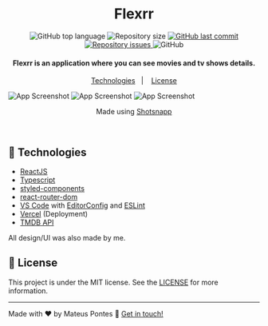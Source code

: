 <h1 align="center">
    Flexrr
</h1>

<p align="center">
  <img alt="GitHub top language" src="https://img.shields.io/github/languages/top/mateuspntx/flexrr.svg">

  <img alt="Repository size" src="https://img.shields.io/github/repo-size/mateuspntx/flexrr.svg">
  <a href="https://github.com/mateuspntx/flexrr/commits/master">
    <img alt="GitHub last commit" src="https://img.shields.io/github/last-commit/mateuspntx/flexrr.svg">
  </a>

  <a href="https://github.com/mateuspntx/flexrr/issues">
    <img alt="Repository issues" src="https://img.shields.io/github/issues/mateuspntx/flexrr.svg">
  </a>

  <img alt="GitHub" src="https://img.shields.io/github/license/mateuspntx/flexrr.svg">
</p>

<h4 align="center">
  Flexrr is an application where you can see movies and tv shows details.
</h4>

<p align="center">
  <a href="#rocket-technologies">Technologies</a>&nbsp;&nbsp;&nbsp;|&nbsp;&nbsp;&nbsp;
  <a href="#memo-license">License</a>
</p>

![App Screenshot](https://i.imgur.com/mHzB1dt.png)
![App Screenshot](https://i.imgur.com/yUVL10D.png)
![App Screenshot](https://i.imgur.com/bdbbpLS.png)

<p align="center">Made using <a href="https://app.shotsnapp.com/">Shotsnapp<a></p>

<br>

## :rocket: Technologies

- [ReactJS](https://reactjs.org/)
- [Typescript][ts]
- [styled-components](https://www.styled-components.com/)
- [react-router-dom](https://reactrouter.com/)
- [VS Code][vscode] with [EditorConfig][vceditconfig] and [ESLint][vceslint]
- [Vercel](https://vercel.com/) (Deployment)
- [TMDB API](https://www.themoviedb.org/)

All design/UI was also made by me.

## :memo: License

This project is under the MIT license. See the [LICENSE](https://github.com/mateuspntx/store-checkout/blob/master/LICENSE) for more information.

---

Made with ♥ by Mateus Pontes :wave: [Get in touch!](https://www.linkedin.com/in/mateuspntx/)

[ts]: https://www.typescriptlang.org
[vscode]: https://code.visualstudio.com/
[yarn]: https://yarnpkg.com/
[vceditconfig]: https://marketplace.visualstudio.com/items?itemName=EditorConfig.EditorConfig
[vceslint]: https://marketplace.visualstudio.com/items?itemName=dbaeumer.vscode-eslint
